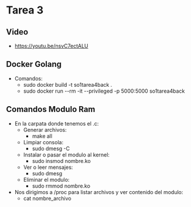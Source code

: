 # Tarea 3

## Video

* https://youtu.be/nsvC7ectALU

## Docker Golang

* Comandos:
  * sudo docker build -t so1tarea4back .
  * sudo docker run --rm -it --privileged -p 5000:5000 so1tarea4back

## Comandos Modulo Ram

* En la carpata donde tenemos el .c:
    * Generar archivos:
        * make all
    * Limpiar consola:
        * sudo dmesg -C
    * Instalar o pasar el modulo al kernel:
        * sudo insmod nombre.ko
    * Ver o leer mensajes:
        * sudo dmesg
    * Eliminar el modulo:
        * sudo rmmod nombre.ko
* Nos dirigimos a /proc para listar archivos y ver contenido del modulo:
    * cat nombre_archivo